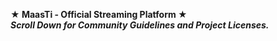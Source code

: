 **★ MaasTi - Official Streaming Platform ★**<br />
***Scroll Down for Community Guidelines and Project Licenses.***
